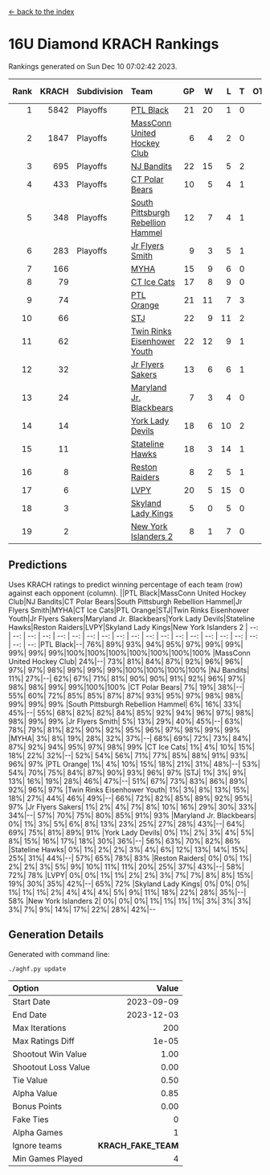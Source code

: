 [<- back to the index](readme.md)
# 16U Diamond KRACH Rankings
Rankings generated on Sun Dec 10 07:02:42 2023.

Rank|KRACH|Subdivision|Team|GP|W|L|T|OTW|OTL|SoS|Exp Wins|Win Diff
---:|---:|:---|:---|---:|---:|---:|---:|---:|---:|---:|---:|---:
1|5842|Playoffs|[PTL Black](https://gamesheetstats.com/seasons/3663/teams/140833/schedule)|21|20|1|0|2|0|359|20.8|-0.0
2|1847|Playoffs|[MassConn United Hockey Club](https://gamesheetstats.com/seasons/3663/teams/140835/schedule)|6|4|2|0|0|0|1891|4.8|-0.0
3|695|Playoffs|[NJ Bandits](https://gamesheetstats.com/seasons/3663/teams/140836/schedule)|22|15|5|2|0|2|791|16.8|-0.0
4|433|Playoffs|[CT Polar Bears](https://gamesheetstats.com/seasons/3663/teams/140834/schedule)|10|5|4|1|0|0|1286|6.3|-0.0
5|348|Playoffs|[South Pittsburgh Rebellion Hammel](https://gamesheetstats.com/seasons/3663/teams/140839/schedule)|12|7|4|1|0|0|1040|8.4|0.0
6|283|Playoffs|[Jr Flyers Smith](https://gamesheetstats.com/seasons/3663/teams/140837/schedule)|9|3|5|1|1|2|1478|4.3|-0.0
7|166||[MYHA](https://gamesheetstats.com/seasons/3663/teams/140838/schedule)|15|9|6|0|0|0|877|9.9|0.0
8|79||[CT Ice Cats](https://gamesheetstats.com/seasons/3663/teams/140846/schedule)|17|8|9|0|0|1|659|8.9|0.0
9|74||[PTL Orange](https://gamesheetstats.com/seasons/3663/teams/140842/schedule)|21|11|7|3|1|0|85|13.4|0.0
10|66||[STJ](https://gamesheetstats.com/seasons/3663/teams/140841/schedule)|22|9|11|2|0|1|897|10.9|0.0
11|62||[Twin Rinks Eisenhower Youth](https://gamesheetstats.com/seasons/3663/teams/140847/schedule)|22|12|9|1|3|0|102|13.4|0.0
12|32||[Jr Flyers Sakers](https://gamesheetstats.com/seasons/3663/teams/140843/schedule)|13|6|6|1|2|0|85|7.4|0.0
13|24||[Maryland Jr. Blackbears](https://gamesheetstats.com/seasons/3663/teams/140848/schedule)|7|3|4|0|0|1|791|3.9|0.0
14|14||[York Lady Devils](https://gamesheetstats.com/seasons/3663/teams/140845/schedule)|18|6|10|2|0|2|352|7.9|0.0
15|11||[Stateline Hawks](https://gamesheetstats.com/seasons/3663/teams/140840/schedule)|18|3|14|1|0|1|1059|4.4|0.0
16|8||[Reston Raiders](https://gamesheetstats.com/seasons/3663/teams/140850/schedule)|8|2|5|1|1|0|25|3.4|0.0
17|6||[LVPY](https://gamesheetstats.com/seasons/3663/teams/140844/schedule)|20|5|15|0|0|0|94|5.9|0.0
18|3||[Skyland Lady Kings](https://gamesheetstats.com/seasons/3663/teams/140849/schedule)|5|0|5|0|0|0|48|0.9|0.0
19|2||[New York Islanders 2](https://gamesheetstats.com/seasons/3663/teams/140851/schedule)|8|1|7|0|0|0|33|1.9|0.0

## Predictions
Uses KRACH ratings to predict winning percentage of each team (row) against each opponent (column).
||PTL Black|MassConn United Hockey Club|NJ Bandits|CT Polar Bears|South Pittsburgh Rebellion Hammel|Jr Flyers Smith|MYHA|CT Ice Cats|PTL Orange|STJ|Twin Rinks Eisenhower Youth|Jr Flyers Sakers|Maryland Jr. Blackbears|York Lady Devils|Stateline Hawks|Reston Raiders|LVPY|Skyland Lady Kings|New York Islanders 2
| --: | --: | --: | --: | --: | --: | --: | --: | --: | --: | --: | --: | --: | --: | --: | --: | --: | --: | --: | --: 
|PTL Black|--| 76%| 89%| 93%| 94%| 95%| 97%| 99%| 99%| 99%| 99%| 99%|100%|100%|100%|100%|100%|100%|100%
|MassConn United Hockey Club| 24%|--| 73%| 81%| 84%| 87%| 92%| 96%| 96%| 97%| 97%| 98%| 99%| 99%| 99%|100%|100%|100%|100%
|NJ Bandits| 11%| 27%|--| 62%| 67%| 71%| 81%| 90%| 90%| 91%| 92%| 96%| 97%| 98%| 98%| 99%| 99%|100%|100%
|CT Polar Bears|  7%| 19%| 38%|--| 55%| 60%| 72%| 85%| 85%| 87%| 87%| 93%| 95%| 97%| 98%| 98%| 99%| 99%| 99%
|South Pittsburgh Rebellion Hammel|  6%| 16%| 33%| 45%|--| 55%| 68%| 82%| 82%| 84%| 85%| 92%| 94%| 96%| 97%| 98%| 98%| 99%| 99%
|Jr Flyers Smith|  5%| 13%| 29%| 40%| 45%|--| 63%| 78%| 79%| 81%| 82%| 90%| 92%| 95%| 96%| 97%| 98%| 99%| 99%
|MYHA|  3%|  8%| 19%| 28%| 32%| 37%|--| 68%| 69%| 72%| 73%| 84%| 87%| 92%| 94%| 95%| 97%| 98%| 99%
|CT Ice Cats|  1%|  4%| 10%| 15%| 18%| 22%| 32%|--| 52%| 54%| 56%| 71%| 77%| 85%| 88%| 91%| 93%| 96%| 97%
|PTL Orange|  1%|  4%| 10%| 15%| 18%| 21%| 31%| 48%|--| 53%| 54%| 70%| 75%| 84%| 87%| 90%| 93%| 96%| 97%
|STJ|  1%|  3%|  9%| 13%| 16%| 19%| 28%| 46%| 47%|--| 51%| 67%| 73%| 83%| 86%| 89%| 92%| 96%| 97%
|Twin Rinks Eisenhower Youth|  1%|  3%|  8%| 13%| 15%| 18%| 27%| 44%| 46%| 49%|--| 66%| 72%| 82%| 85%| 89%| 92%| 95%| 97%
|Jr Flyers Sakers|  1%|  2%|  4%|  7%|  8%| 10%| 16%| 29%| 30%| 33%| 34%|--| 57%| 70%| 75%| 80%| 85%| 91%| 93%
|Maryland Jr. Blackbears|  0%|  1%|  3%|  5%|  6%|  8%| 13%| 23%| 25%| 27%| 28%| 43%|--| 64%| 69%| 75%| 81%| 89%| 91%
|York Lady Devils|  0%|  1%|  2%|  3%|  4%|  5%|  8%| 15%| 16%| 17%| 18%| 30%| 36%|--| 56%| 63%| 70%| 82%| 86%
|Stateline Hawks|  0%|  1%|  2%|  2%|  3%|  4%|  6%| 12%| 13%| 14%| 15%| 25%| 31%| 44%|--| 57%| 65%| 78%| 83%
|Reston Raiders|  0%|  0%|  1%|  2%|  2%|  3%|  5%|  9%| 10%| 11%| 11%| 20%| 25%| 37%| 43%|--| 58%| 72%| 78%
|LVPY|  0%|  0%|  1%|  1%|  2%|  2%|  3%|  7%|  7%|  8%|  8%| 15%| 19%| 30%| 35%| 42%|--| 65%| 72%
|Skyland Lady Kings|  0%|  0%|  0%|  1%|  1%|  1%|  2%|  4%|  4%|  4%|  5%|  9%| 11%| 18%| 22%| 28%| 35%|--| 58%
|New York Islanders 2|  0%|  0%|  0%|  1%|  1%|  1%|  1%|  3%|  3%|  3%|  3%|  7%|  9%| 14%| 17%| 22%| 28%| 42%|--

## Generation Details

Generated with command line:
```
./aghf.py update
```

| Option | Value |
| :----- | ----: |
| Start Date | 2023-09-09 |
| End Date | 2023-12-03 |
| Max Iterations | 200 |
| Max Ratings Diff | 1e-05 |
| Shootout Win Value | 1.00 |
| Shootout Loss Value | 0.00 |
| Tie Value | 0.50 |
| Alpha Value | 0.85 |
| Bonus Points | 0.00 |
| Fake Ties | 0 |
| Alpha Games | 1 |
| Ignore teams | __KRACH_FAKE_TEAM__ |
| Min Games Played | 4 |

